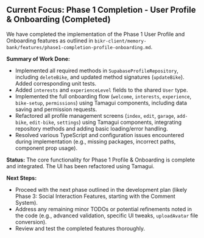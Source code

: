 ## Current Focus: Phase 1 Completion - User Profile & Onboarding (Completed)

We have completed the implementation of the Phase 1 User Profile and Onboarding features as outlined in `bikr-client/memory-bank/features/phase1-completion-profile-onboarding.md`.

**Summary of Work Done:**
- Implemented all required methods in `SupabaseProfileRepository`, including `deleteBike`, and updated method signatures (`updateBike`). Added corresponding unit tests.
- Added `interests` and `experienceLevel` fields to the shared `User` type.
- Implemented the full onboarding flow (`welcome`, `interests`, `experience`, `bike-setup`, `permissions`) using Tamagui components, including data saving and permission requests.
- Refactored all profile management screens (`index`, `edit`, `garage`, `add-bike`, `edit-bike`, `settings`) using Tamagui components, integrating repository methods and adding basic loading/error handling.
- Resolved various TypeScript and configuration issues encountered during implementation (e.g., missing packages, incorrect paths, component prop usage).

**Status:**
The core functionality for Phase 1 Profile & Onboarding is complete and integrated. The UI has been refactored using Tamagui.

**Next Steps:**
- Proceed with the next phase outlined in the development plan (likely Phase 3: Social Interaction Features, starting with the Comment System).
- Address any remaining minor TODOs or potential refinements noted in the code (e.g., advanced validation, specific UI tweaks, `uploadAvatar` file conversion).
- Review and test the completed features thoroughly.
